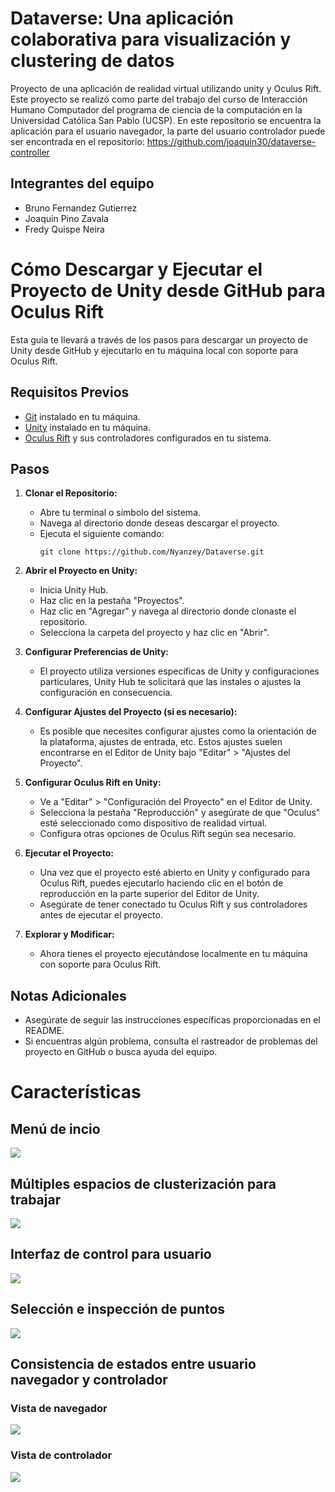 # Dataverse: Una aplicación colaborativa para visualización y clustering de datos

Proyecto de una aplicación de realidad virtual utilizando unity y Oculus Rift. Este proyecto se realizó como parte del trabajo del curso de Interacción Humano Computador del programa de ciencia de la computación en la Universidad Católica San Pablo (UCSP). En este repositorio se encuentra la aplicación para el usuario navegador, la parte del usuario controlador puede ser encontrada en el repositorio: <https://github.com/joaquin30/dataverse-controller>

## Integrantes del equipo
- Bruno Fernandez Gutierrez
- Joaquin Pino Zavala
- Fredy Quispe Neira

# Cómo Descargar y Ejecutar el Proyecto de Unity desde GitHub para Oculus Rift

Esta guía te llevará a través de los pasos para descargar un proyecto de Unity desde GitHub y ejecutarlo en tu máquina local con soporte para Oculus Rift.

## Requisitos Previos
- [Git](https://git-scm.com/) instalado en tu máquina.
- [Unity](https://unity.com/) instalado en tu máquina.
- [Oculus Rift](https://www.oculus.com/rift/) y sus controladores configurados en tu sistema.

## Pasos

1. **Clonar el Repositorio:**
   - Abre tu terminal o símbolo del sistema.
   - Navega al directorio donde deseas descargar el proyecto.
   - Ejecuta el siguiente comando:
     ```
     git clone https://github.com/Nyanzey/Dataverse.git
     ```

2. **Abrir el Proyecto en Unity:**
   - Inicia Unity Hub.
   - Haz clic en la pestaña "Proyectos".
   - Haz clic en "Agregar" y navega al directorio donde clonaste el repositorio.
   - Selecciona la carpeta del proyecto y haz clic en "Abrir".

3. **Configurar Preferencias de Unity:**
   - El proyecto utiliza versiones específicas de Unity y configuraciones particulares, Unity Hub te solicitará que las instales o ajustes la configuración en consecuencia.

4. **Configurar Ajustes del Proyecto (si es necesario):**
   - Es posible que necesites configurar ajustes como la orientación de la plataforma, ajustes de entrada, etc. Estos ajustes suelen encontrarse en el Editor de Unity bajo "Editar" > "Ajustes del Proyecto".

5. **Configurar Oculus Rift en Unity:**
   - Ve a "Editar" > "Configuración del Proyecto" en el Editor de Unity.
   - Selecciona la pestaña "Reproducción" y asegúrate de que "Oculus" esté seleccionado como dispositivo de realidad virtual.
   - Configura otras opciones de Oculus Rift según sea necesario.

6. **Ejecutar el Proyecto:**
   - Una vez que el proyecto esté abierto en Unity y configurado para Oculus Rift, puedes ejecutarlo haciendo clic en el botón de reproducción en la parte superior del Editor de Unity.
   - Asegúrate de tener conectado tu Oculus Rift y sus controladores antes de ejecutar el proyecto.

7. **Explorar y Modificar:**
   - Ahora tienes el proyecto ejecutándose localmente en tu máquina con soporte para Oculus Rift.

## Notas Adicionales
- Asegúrate de seguir las instrucciones específicas proporcionadas en el README.
- Si encuentras algún problema, consulta el rastreador de problemas del proyecto en GitHub o busca ayuda del equipo.

# Características

## Menú de incio

![](images/initialuinavigator.png)

## Múltiples espacios de clusterización para trabajar

![](images/clusteringspaces.png)

## Interfaz de control para usuario

![](images/navigatorui.png)

## Selección e inspección de puntos

![](images/selectionnavigatordone.png)

## Consistencia de estados entre usuario navegador y controlador

### Vista de navegador

![](images/selectionnavigatordone.png)

### Vista de controlador

![](images/selectioncontrollerdone.png)
